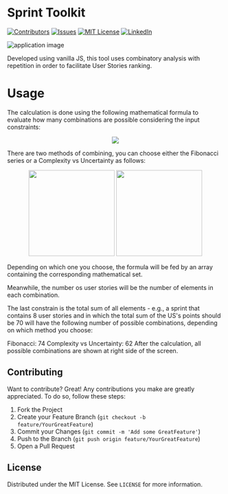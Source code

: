# Sprint Toolkit

[![Contributors][contributors-shield]][contributors-url]
[![Issues][issues-shield]][issues-url]
[![MIT License][license-shield]][license-url]
[![LinkedIn][linkedin-shield]][linkedin-url]

<img src="https://alvesmog.netlify.app/images/uploads/sprinttookit.gif" alt="application image" title="Application GIF">

Developed using vanilla JS, this tool uses combinatory analysis with repetition in order to facilitate User Stories ranking.


# Usage

The calculation is done using the following mathematical formula to evaluate how many combinations are possible considering the input constraints:

<div style="text-align:center"><img src="https://alvesmog.netlify.app/images/uploads/sprinttoolkit-equation.png" /></div>

There are two methods of combining, you can choose either the Fibonacci series or a Complexity vs Uncertainty as follows:

<div style="text-align:center">
  <img src="https://alvesmog.netlify.app/images/uploads/fibonacci-series.png" height="200" width="auto"/>
  <img src="https://alvesmog.netlify.app/images/uploads/complexity-uncertainty.png" height="200" width="auto"/>
</div>

Depending on which one you choose, the formula will be fed by an array containing the corresponding mathematical set.

Meanwhile, the number os user stories will be the number of elements in each combination.

The last constrain is the total sum of all elements - e.g., a sprint that contains 8 user stories and in which the total sum of the US's points should be 70 will have the following number of possible combinations, depending on which method you choose:

Fibonacci: 74
Complexity vs Uncertainty: 62
After the calculation, all possible combinations are shown at right side of the screen.

## Contributing

Want to contribute? Great! Any contributions you make are greatly appreciated. To do so, follow these steps:

1. Fork the Project
2. Create your Feature Branch (`git checkout -b feature/YourGreatFeature`)
3. Commit your Changes (`git commit -m 'Add some GreatFeature'`)
4. Push to the Branch (`git push origin feature/YourGreatFeature`)
5. Open a Pull Request

License
----
Distributed under the MIT License. See `LICENSE` for more information.

<!-- MARKDOWN LINKS & IMAGES -->
<!-- https://www.markdownguide.org/basic-syntax/#reference-style-links -->
[contributors-shield]: https://img.shields.io/github/contributors/alvesmog/sprinttoolkit.svg?style=flat-square
[contributors-url]: https://github.com/alvesmog/sprinttoolkit/graphs/contributors
[issues-shield]: https://img.shields.io/github/issues/alvesmog/sprinttoolkit.svg?style=flat-square
[issues-url]: https://github.com/alvesmog/sprinttoolkit/issues
[license-shield]: https://img.shields.io/github/license/alvesmog/sprinttoolkit.svg?style=flat-square
[license-url]: https://github.com/alvesmog/sprinttoolkit/blob/master/LICENSE
[linkedin-shield]: https://img.shields.io/badge/-LinkedIn-black.svg?style=flat-square&logo=linkedin&colorB=555
[linkedin-url]: https://www.linkedin.com/in/guilherme-augusto-alves-1057b5b1/
